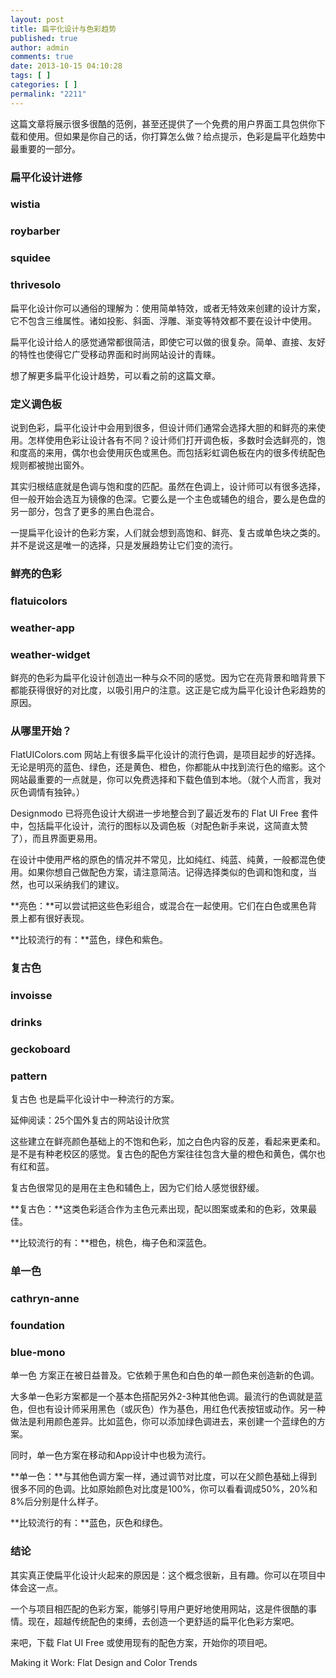 ```yaml
---
layout: post
title: 扁平化设计与色彩趋势
published: true
author: admin
comments: true
date: 2013-10-15 04:10:28
tags: [ ]
categories: [ ]
permalink: "2211"
---
```

这篇文章将展示很多很酷的范例，甚至还提供了一个免费的用户界面工具包供你下载和使用。但如果是你自己的话，你打算怎么做？给点提示，色彩是扁平化趋势中最重要的一部分。

### **扁平化设计进修**

### wistia



### roybarber



### squidee



### thrivesolo



扁平化设计你可以通俗的理解为：使用简单特效，或者无特效来创建的设计方案，它不包含三维属性。诸如投影、斜面、浮雕、渐变等特效都不要在设计中使用。

扁平化设计给人的感觉通常都很简洁，即使它可以做的很复杂。简单、直接、友好的特性也使得它广受移动界面和时尚网站设计的青睐。

想了解更多扁平化设计趋势，可以看之前的这篇文章。

### **定义调色板**

说到色彩，扁平化设计中会用到很多，但设计师们通常会选择大胆的和鲜亮的来使用。怎样使用色彩让设计各有不同？设计师们打开调色板，多数时会选鲜亮的，饱和度高的来用，偶尔也会使用灰色或黑色。而包括彩虹调色板在内的很多传统配色规则都被抛出窗外。

其实归根结底就是色调与饱和度的匹配。虽然在色调上，设计师可以有很多选择，但一般开始会选互为镜像的色深。它要么是一个主色或辅色的组合，要么是色盘的另一部分，包含了更多的黑白色混合。

一提扁平化设计的色彩方案，人们就会想到高饱和、鲜亮、复古或单色块之类的。并不是说这是唯一的选择，只是发展趋势让它们变的流行。

### **鲜亮的色彩**

### flatuicolors



### weather-app



### weather-widget



鲜亮的色彩为扁平化设计创造出一种与众不同的感觉。因为它在亮背景和暗背景下都能获得很好的对比度，以吸引用户的注意。这正是它成为扁平化设计色彩趋势的原因。

### **从哪里开始？**

FlatUIColors.com 网站上有很多扁平化设计的流行色调，是项目起步的好选择。无论是明亮的蓝色、绿色，还是黄色、橙色，你都能从中找到流行色的缩影。这个网站最重要的一点就是，你可以免费选择和下载色值到本地。（就个人而言，我对灰色调情有独钟。）

Designmodo 已将亮色设计大纲进一步地整合到了最近发布的 Flat UI Free 套件中，包括扁平化设计，流行的图标以及调色板（对配色新手来说，这简直太赞了），而且界面更易用。

在设计中使用严格的原色的情况并不常见，比如纯红、纯蓝、纯黄，一般都混色使用。如果你想自己做配色方案，请注意简洁。记得选择类似的色调和饱和度，当然，也可以采纳我们的建议。



**亮色：**可以尝试把这些色彩组合，或混合在一起使用。它们在白色或黑色背景上都有很好表现。

**比较流行的有：**蓝色，绿色和紫色。

### **复古色**

### invoisse



### drinks



### geckoboard



### pattern



复古色 也是扁平化设计中一种流行的方案。

延伸阅读：25个国外复古的网站设计欣赏

这些建立在鲜亮颜色基础上的不饱和色彩，加之白色内容的反差，看起来更柔和。是不是有种老校区的感觉。复古色的配色方案往往包含大量的橙色和黄色，偶尔也有红和蓝。

复古色很常见的是用在主色和辅色上，因为它们给人感觉很舒缓。



**复古色：**这类色彩适合作为主色元素出现，配以图案或柔和的色彩，效果最佳。

**比较流行的有：**橙色，桃色，梅子色和深蓝色。

### **单一色**

### cathryn-anne



### foundation



### blue-mono



单一色 方案正在被日益普及。它依赖于黑色和白色的单一颜色来创造新的色调。

大多单一色彩方案都是一个基本色搭配另外2-3种其他色调。最流行的色调就是蓝色，但也有设计师采用黑色（或灰色）作为基色，用红色代表按钮或动作。另一种做法是利用颜色差异。比如蓝色，你可以添加绿色调进去，来创建一个蓝绿色的方案。

同时，单一色方案在移动和App设计中也极为流行。



**单一色：**与其他色调方案一样，通过调节对比度，可以在父颜色基础上得到很多不同的色调。比如原始颜色对比度是100%，你可以看看调成50%，20%和8%后分别是什么样子。

**比较流行的有：**蓝色，灰色和绿色。

### **结论**

其实真正使扁平化设计火起来的原因是：这个概念很新，且有趣。你可以在项目中体会这一点。

一个与项目相匹配的色彩方案，能够引导用户更好地使用网站，这是件很酷的事情。现在，超越传统配色的束缚，去创造一个更舒适的扁平化色彩方案吧。

来吧，下载 Flat UI Free 或使用现有的配色方案，开始你的项目吧。
  
Making it Work: Flat Design and Color Trends